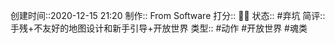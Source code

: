 
创建时间::2020-12-15 21:20
制作:: From Software
打分:: 💛💛
状态:: #弃坑 
简评:: 手残+不友好的地图设计和新手引导+开放世界
类型:: #动作 #开放世界 #魂类 